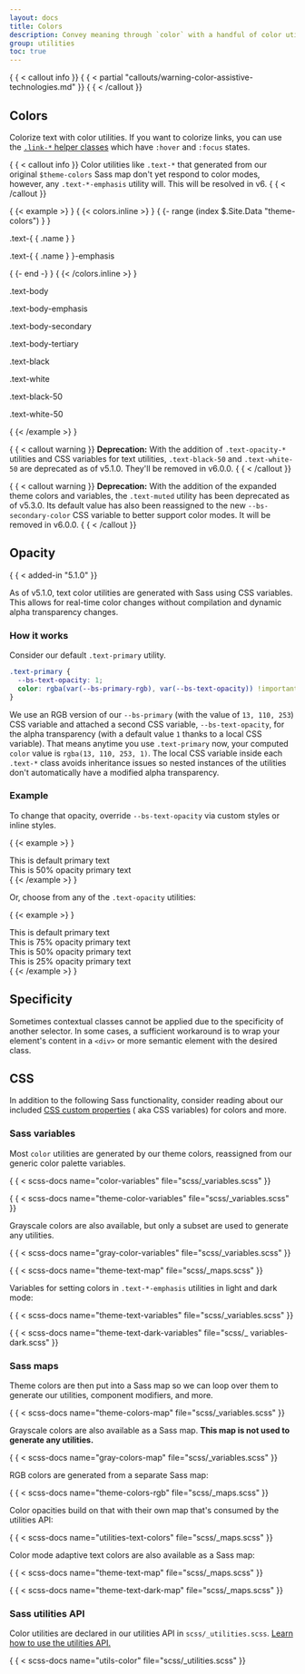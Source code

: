 ```yaml
---
layout: docs
title: Colors
description: Convey meaning through `color` with a handful of color utility classes. Includes support for styling links with hover states, too.
group: utilities
toc: true
---
```


{ { < callout info }}
{ { < partial "callouts/warning-color-assistive-technologies.md" }}
{ { < /callout }}

## Colors

Colorize text with color utilities. If you want to colorize links, you can use
the [`.link-*` helper classes](/helpers/colored-links.md) which
have `:hover` and `:focus` states.

{ { < callout info }}
Color utilities like `.text-*` that generated from our original `$theme-colors`
Sass map don't yet respond to color modes, however, any `.text-*-emphasis`
utility will. This will be resolved in v6.
{ { < /callout }}

{ {< example >} }
{ {< colors.inline >} }
{ {- range (index $.Site.Data "theme-colors") } }
<p class="text-{ { .name } }{ { with .contrast_color } } bg-{ { . } }{ { end } }">.text-{ { .name } }</p>
<p class="text-{ { .name } }-emphasis">.text-{ { .name } }-emphasis</p>
{ {- end -} }
{ {< /colors.inline >} }

<p class="text-body">.text-body</p>
<p class="text-body-emphasis">.text-body-emphasis</p>
<p class="text-body-secondary">.text-body-secondary</p>
<p class="text-body-tertiary">.text-body-tertiary</p>

<p class="text-black bg-white">.text-black</p>
<p class="text-white bg-dark">.text-white</p>
<p class="text-black-50 bg-white">.text-black-50</p>
<p class="text-white-50 bg-dark">.text-white-50</p>
{ {< /example >} }

{ { < callout warning }}
**Deprecation:** With the addition of `.text-opacity-*` utilities and CSS
variables for text utilities, `.text-black-50` and `.text-white-50` are
deprecated as of v5.1.0. They'll be removed in v6.0.0.
{ { < /callout }}

{ { < callout warning }}
**Deprecation:** With the addition of the expanded theme colors and variables,
the `.text-muted` utility has been deprecated as of v5.3.0. Its default value
has also been reassigned to the new `--bs-secondary-color` CSS variable to
better support color modes. It will be removed in v6.0.0.
{ { < /callout }}

## Opacity

{ { < added-in "5.1.0" }}

As of v5.1.0, text color utilities are generated with Sass using CSS variables.
This allows for real-time color changes without compilation and dynamic alpha
transparency changes.

### How it works

Consider our default `.text-primary` utility.

```css
.text-primary {
  --bs-text-opacity: 1;
  color: rgba(var(--bs-primary-rgb), var(--bs-text-opacity)) !important;
}
```

We use an RGB version of our `--bs-primary` (with the value of `13, 110, 253`)
CSS variable and attached a second CSS variable, `--bs-text-opacity`, for the
alpha transparency (with a default value `1` thanks to a local CSS variable).
That means anytime you use `.text-primary` now, your computed `color` value is
`rgba(13, 110, 253, 1)`. The local CSS variable inside each `.text-*` class
avoids inheritance issues so nested instances of the utilities don't
automatically have a modified alpha transparency.

### Example

To change that opacity, override `--bs-text-opacity` via custom styles or inline
styles.

{ {< example >} }
<div class="text-primary">This is default primary text</div>
<div class="text-primary" style="--bs-text-opacity: .5;">This is 50% opacity primary text</div>
{ {< /example >} }

Or, choose from any of the `.text-opacity` utilities:

{ {< example >} }
<div class="text-primary">This is default primary text</div>
<div class="text-primary text-opacity-75">This is 75% opacity primary text</div>
<div class="text-primary text-opacity-50">This is 50% opacity primary text</div>
<div class="text-primary text-opacity-25">This is 25% opacity primary text</div>
{ {< /example >} }

## Specificity

Sometimes contextual classes cannot be applied due to the specificity of another
selector. In some cases, a sufficient workaround is to wrap your element's
content in a `<div>` or more semantic element with the desired class.

## CSS

In addition to the following Sass functionality, consider reading about our
included [CSS custom properties](/customize/css-variables.md) (
aka CSS variables) for colors and more.

### Sass variables

Most `color` utilities are generated by our theme colors, reassigned from our
generic color palette variables.

{ { < scss-docs name="color-variables" file="scss/_variables.scss" }}

{ { < scss-docs name="theme-color-variables" file="scss/_variables.scss" }}

Grayscale colors are also available, but only a subset are used to generate any
utilities.

{ { < scss-docs name="gray-color-variables" file="scss/_variables.scss" }}

{ { < scss-docs name="theme-text-map" file="scss/_maps.scss" }}

Variables for setting colors in `.text-*-emphasis` utilities in light and dark
mode:

{ { < scss-docs name="theme-text-variables" file="scss/_variables.scss" }}

{ { < scss-docs name="theme-text-dark-variables" file="scss/_
variables-dark.scss" }}

### Sass maps

Theme colors are then put into a Sass map so we can loop over them to generate
our utilities, component modifiers, and more.

{ { < scss-docs name="theme-colors-map" file="scss/_variables.scss" }}

Grayscale colors are also available as a Sass map. **This map is not used to
generate any utilities.**

{ { < scss-docs name="gray-colors-map" file="scss/_variables.scss" }}

RGB colors are generated from a separate Sass map:

{ { < scss-docs name="theme-colors-rgb" file="scss/_maps.scss" }}

Color opacities build on that with their own map that's consumed by the
utilities API:

{ { < scss-docs name="utilities-text-colors" file="scss/_maps.scss" }}

Color mode adaptive text colors are also available as a Sass map:

{ { < scss-docs name="theme-text-map" file="scss/_maps.scss" }}

{ { < scss-docs name="theme-text-dark-map" file="scss/_maps.scss" }}

### Sass utilities API

Color utilities are declared in our utilities API in
`scss/_utilities.scss`. [Learn how to use the utilities API.](/utilities/api.md#using-the-api)

{ { < scss-docs name="utils-color" file="scss/_utilities.scss" }}
